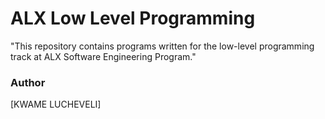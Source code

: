 # ALX Low Level Programming
"This repository contains programs written for the low-level programming track at ALX Software Engineering Program."
### Author
[KWAME LUCHEVELI]